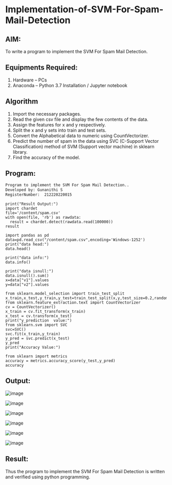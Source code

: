 # Implementation-of-SVM-For-Spam-Mail-Detection

## AIM:
To write a program to implement the SVM For Spam Mail Detection.

## Equipments Required:
1. Hardware – PCs
2. Anaconda – Python 3.7 Installation / Jupyter notebook

## Algorithm
1. Import the necessary packages.  
2. Read the given csv file and display the few contents of the data.  
3. Assign the features for x and y respectively.  
4. Split the x and y sets into train and test sets.  
5. Convert the Alphabetical data to numeric using CountVectorizer.  
6. Predict the number of spam in the data using SVC (C-Support Vector Classification) method of SVM (Support vector machine) in sklearn library.  
7. Find the accuracy of the model.  

## Program:
```txt
Program to implement the SVM For Spam Mail Detection..
Developed by: Gunanithi S
RegisterNumber:  212220220015
```
```py3
print("Result Output:")
import chardet 
file='/content/spam.csv'
with open(file, 'rb') as rawdata:
  result = chardet.detect(rawdata.read(100000))
result
```
```py3
import pandas as pd
data=pd.read_csv("/content/spam.csv",encoding='Windows-1252')
print("data head:")
data.head()
```
```py3
print("data info:")
data.info()
```
```py3
print("data isnull:")
data.isnull().sum()
x=data["v1"].values
y=data["v2"].values
```
```py3
from sklearn.model_selection import train_test_split
x_train,x_test,y_train,y_test=train_test_split(x,y,test_size=0.2,random_state=0)
from sklearn.feature_extraction.text import CountVectorizer
cv = CountVectorizer()
x_train = cv.fit_transform(x_train)
x_test = cv.transform(x_test)
print("y_prediction  value:")
from sklearn.svm import SVC
svc=SVC()
svc.fit(x_train,y_train)
y_pred = svc.predict(x_test)
y_pred
print("Accuracy Value:")
```
```py3
from sklearn import metrics
accuracy = metrics.accuracy_score(y_test,y_pred)
accuracy
```

## Output:
![image](https://github.com/Dhanush12022004/Implementation-of-SVM-For-Spam-Mail-Detection/assets/128135558/98d6402d-65d4-4322-8fa0-9d3dca2dc3e0)

![image](https://github.com/Dhanush12022004/Implementation-of-SVM-For-Spam-Mail-Detection/assets/128135558/cd750f0f-c118-448a-a4b7-b9e552cd7f48)

![image](https://github.com/Dhanush12022004/Implementation-of-SVM-For-Spam-Mail-Detection/assets/128135558/669425c1-ad85-4052-a5cf-22fccaf3e40c)

![image](https://github.com/Dhanush12022004/Implementation-of-SVM-For-Spam-Mail-Detection/assets/128135558/01826e8f-0504-4042-8b12-781c43f62bab)

![image](https://github.com/Dhanush12022004/Implementation-of-SVM-For-Spam-Mail-Detection/assets/128135558/af49926b-1c7c-43e2-9ddf-6621f0a2d3f0)

![image](https://github.com/Dhanush12022004/Implementation-of-SVM-For-Spam-Mail-Detection/assets/128135558/c3fa6109-f0c3-401a-a7fb-41f939df9ea4)

## Result:
Thus the program to implement the SVM For Spam Mail Detection is written and verified using python programming.
